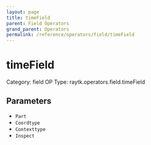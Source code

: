 ```yaml
---
layout: page
title: timeField
parent: Field Operators
grand_parent: Operators
permalink: /reference/operators/field/timeField
---
```


# timeField

Category: field
OP Type: raytk.operators.field.timeField



## Parameters

* `Part`
* `Coordtype`
* `Contexttype`
* `Inspect`